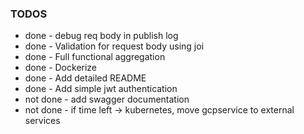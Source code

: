 ### TODOS
* done - debug req body in publish log 
* done - Validation for request body using joi
* done - Full functional aggregation
* done - Dockerize
* done - Add detailed README 
* done - Add simple jwt authentication
* not done - add swagger documentation
* not done - if time left -> kubernetes, move gcpservice to external services